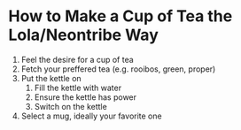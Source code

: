 # How to Make a Cup of Tea the Lola/Neontribe Way

1. Feel the desire for a cup of tea
1. Fetch your preffered tea (e.g. rooibos, green, proper)
1. Put the kettle on
    1. Fill the kettle with water
    1. Ensure the kettle has power
    1. Switch on the kettle
1. Select a mug, ideally your favorite one
